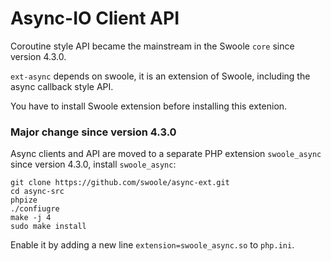 # Async-IO Client API

Coroutine style API became the mainstream in the Swoole `core` since version 4.3.0.

`ext-async` depends on swoole, it is an extension of Swoole, including the async callback style API.

You have to install Swoole extension before installing this extenion.

### Major change since version 4.3.0

Async clients and API are moved to a separate PHP extension `swoole_async` since version 4.3.0, install `swoole_async`:

```shell
git clone https://github.com/swoole/async-ext.git
cd async-src
phpize
./confiugre
make -j 4
sudo make install
```

Enable it by adding a new line `extension=swoole_async.so` to `php.ini`.
